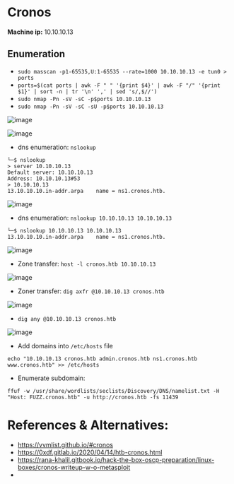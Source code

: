 # Cronos

**Machine ip:** 10.10.10.13

## Enumeration
+ `sudo masscan -p1-65535,U:1-65535 --rate=1000 10.10.10.13 -e tun0 > ports`
+ `ports=$(cat ports | awk -F " " '{print $4}' | awk -F "/" '{print $1}' | sort -n | tr '\n' ',' | sed 's/,$//')`
+ `sudo nmap -Pn -sV -sC -p$ports 10.10.10.13`
+ `sudo nmap -Pn -sV -sC -sU -p$ports 10.10.10.13`

![image](https://github.com/h4md153v63n/CTFs/assets/5091265/91f25735-459a-4a75-a798-2c419bd4a7c1)

![image](https://github.com/h4md153v63n/CTFs/assets/5091265/e7764b71-bd50-4af5-ab88-80b1f69cbd8b)

+ dns enumeration: `nslookup`
```
└─$ nslookup
> server 10.10.10.13
Default server: 10.10.10.13
Address: 10.10.10.13#53
> 10.10.10.13
13.10.10.10.in-addr.arpa	name = ns1.cronos.htb.

```

![image](https://github.com/h4md153v63n/CTFs/assets/5091265/8878f5ed-c712-45c6-aa14-0b093ff5139c)

+ dns enumeration: `nslookup 10.10.10.13 10.10.10.13`
```
└─$ nslookup 10.10.10.13 10.10.10.13
13.10.10.10.in-addr.arpa	name = ns1.cronos.htb.

```

![image](https://github.com/h4md153v63n/CTFs/assets/5091265/08c7ad57-ee86-4e75-8e75-e12dd33f9c64)

+ Zone transfer: `host -l cronos.htb 10.10.10.13`

![image](https://github.com/h4md153v63n/CTFs/assets/5091265/85af127e-788f-4388-960a-f43543698b49)


+ Zoner transfer: `dig axfr @10.10.10.13 cronos.htb`

![image](https://github.com/h4md153v63n/CTFs/assets/5091265/ac1ace97-a6ec-4bb8-958d-5d740aaf4e59)

+ `dig any @10.10.10.13 cronos.htb`

![image](https://github.com/h4md153v63n/CTFs/assets/5091265/cc415b9e-da19-489d-a4b8-8ca809bf085b)

+ Add domains into `/etc/hosts` file
```
echo "10.10.10.13 cronos.htb admin.cronos.htb ns1.cronos.htb www.cronos.htb" >> /etc/hosts
```

+ Enumerate subdomain:
```
ffuf -w /usr/share/wordlists/seclists/Discovery/DNS/namelist.txt -H "Host: FUZZ.cronos.htb" -u http://cronos.htb -fs 11439
```




# References & Alternatives:
+ https://vvmlist.github.io/#cronos
+ https://0xdf.gitlab.io/2020/04/14/htb-cronos.html
+ https://rana-khalil.gitbook.io/hack-the-box-oscp-preparation/linux-boxes/cronos-writeup-w-o-metasploit
+ 
